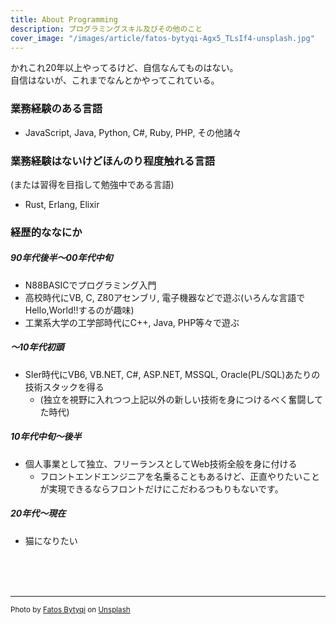 ```yaml
---
title: About Programming
description: プログラミングスキル及びその他のこと
cover_image: "/images/article/fatos-bytyqi-Agx5_TLsIf4-unsplash.jpg"
---
```


かれこれ20年以上やってるけど、自信なんてものはない。  
自信はないが、これまでなんとかやってこれている。  

### 業務経験のある言語

- JavaScript, Java, Python, C#, Ruby, PHP, その他諸々

### 業務経験はないけどほんのり程度触れる言語
(または習得を目指して勉強中である言語)

- Rust, Erlang, Elixir

### 経歴的ななにか
##### 90年代後半〜00年代中旬
- N88BASICでプログラミング入門
- 高校時代にVB, C, Z80アセンブリ, 電子機器などで遊ぶ(いろんな言語でHello,World!!するのが趣味)
- 工業系大学の工学部時代にC++, Java, PHP等々で遊ぶ

##### 〜10年代初頭
- SIer時代にVB6, VB.NET, C#, ASP.NET, MSSQL, Oracle(PL/SQL)あたりの技術スタックを得る
  + (独立を視野に入れつつ上記以外の新しい技術を身につけるべく奮闘してた時代)

##### 10年代中旬〜後半
- 個人事業として独立、フリーランスとしてWeb技術全般を身に付ける
  + フロントエンドエンジニアを名乗ることもあるけど、正直やりたいことが実現できるならフロントだけにこだわるつもりもないです。

##### 20年代〜現在
- 猫になりたい



<br>
<br>
<br>

----
<small><span>Photo by <a href="https://unsplash.com/@fatosi?utm_source=unsplash&amp;utm_medium=referral&amp;utm_content=creditCopyText">Fatos Bytyqi</a> on <a href="https://unsplash.com/s/photos/programming?utm_source=unsplash&amp;utm_medium=referral&amp;utm_content=creditCopyText">Unsplash</a></span></small>